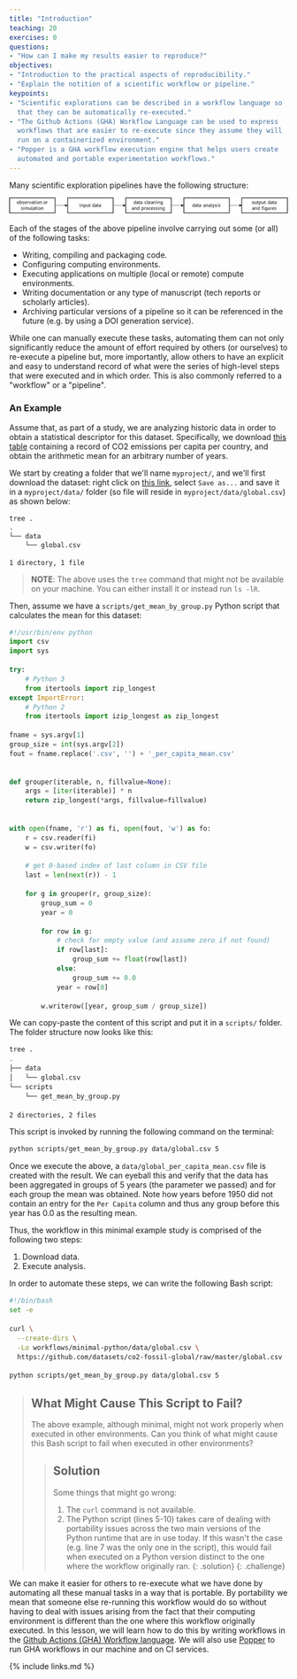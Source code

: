 ```yaml
---
title: "Introduction"
teaching: 20
exercises: 0
questions:
- "How can I make my results easier to reproduce?"
objectives:
- "Introduction to the practical aspects of reproducibility."
- "Explain the notition of a scientific workflow or pipeline."
keypoints:
- "Scientific explorations can be described in a workflow language so 
  that they can be automatically re-executed."
- "The Github Actions (GHA) Workflow Language can be used to express 
  workflows that are easier to re-execute since they assume they will 
  run on a containerized environment."
- "Popper is a GHA workflow execution engine that helps users create
  automated and portable experimentation workflows."
---
```


Many scientific exploration pipelines have the following structure:

![](../assets/img/sci_pipeline.png)

Each of the stages of the above pipeline involve carrying out some (or
all) of the following tasks:

  * Writing, compiling and packaging code.
  * Configuring computing environments.
  * Executing applications on multiple (local or remote) compute
    environments.
  * Writing documentation or any type of manuscript (tech reports or
    scholarly articles).
  * Archiving particular versions of a pipeline so it can be
    referenced in the future (e.g. by using a DOI generation service).

While one can manually execute these tasks, automating them can not
only significantly reduce the amount of effort required by others (or
ourselves) to re-execute a pipeline but, more importantly, allow
others to have an explicit and easy to understand record of what were
the series of high-level steps that were executed and in which order. 
This is also commonly referred to a "workflow" or a "pipeline".

### An Example

Assume that, as part of a study, we are analyzing historic data in 
order to obtain a statistical descriptor for this dataset. 
Specifically, we download [this table][co2table] containing a record 
of CO2 emissions per capita per country, and obtain the arithmetic 
mean for an arbitrary number of years.

We start by creating a folder that we'll name `myproject/`, and we'll 
first download the dataset: right click on [this link][lnk], select 
`Save as...` and save it in a `myproject/data/` folder (so file will 
reside in `myproject/data/global.csv`) as shown below:

```
tree .
.
└── data
    └── global.csv

1 directory, 1 file
```

> **NOTE**: The above uses the `tree` command that might not be 
available on your machine. You can either install it or instead run 
`ls -lR`.

Then, assume we have a `scripts/get_mean_by_group.py` Python script 
that calculates the mean for this dataset:

```python
#!/usr/bin/env python
import csv
import sys

try:
    # Python 3
    from itertools import zip_longest
except ImportError:
    # Python 2
    from itertools import izip_longest as zip_longest

fname = sys.argv[1]
group_size = int(sys.argv[2])
fout = fname.replace('.csv', '') + '_per_capita_mean.csv'


def grouper(iterable, n, fillvalue=None):
    args = [iter(iterable)] * n
    return zip_longest(*args, fillvalue=fillvalue)


with open(fname, 'r') as fi, open(fout, 'w') as fo:
    r = csv.reader(fi)
    w = csv.writer(fo)

    # get 0-based index of last column in CSV file
    last = len(next(r)) - 1

    for g in grouper(r, group_size):
        group_sum = 0
        year = 0

        for row in g:
            # check for empty value (and assume zero if not found)
            if row[last]:
                group_sum += float(row[last])
            else:
                group_sum += 0.0
            year = row[0]

        w.writerow([year, group_sum / group_size])
```

We can copy-paste the content of this script and put it in a 
`scripts/` folder. The folder structure now looks like this:


```bash
tree .
.
├── data
│   └── global.csv
└── scripts
    └── get_mean_by_group.py

2 directories, 2 files
```

This script is invoked by running the following command on the 
terminal:

```bash
python scripts/get_mean_by_group.py data/global.csv 5
```

Once we execute the above, a `data/global_per_capita_mean.csv` file is 
created with the result. We can eyeball this and verify that the data 
has been aggregated in groups of 5 years (the parameter we passed) and 
for each group the mean was obtained. Note how years before 1950 did 
not contain an entry for the `Per Capita` column and thus any group 
before this year has 0.0 as the resulting mean.

Thus, the workflow in this minimal example study is comprised of the 
following two steps:

 1. Download data.
 2. Execute analysis.

In order to automate these steps, we can write the following Bash 
script:

```bash
#!/bin/bash
set -e

curl \
  --create-dirs \
  -Lo workflows/minimal-python/data/global.csv \
  https://github.com/datasets/co2-fossil-global/raw/master/global.csv

python scripts/get_mean_by_group.py data/global.csv 5
```

> ## What Might Cause This Script to Fail?
>
> The above example, although minimal, might not work properly when 
> executed in other environments. Can you think of what might cause 
> this Bash script to fail when executed in other environments?
>
> > ## Solution
> > 
> > Some things that might go wrong:
> >
> >  1. The `curl` command is not available.
> >  2. The Python script (lines 5-10) takes care of dealing with 
> >     portability issues across the two main versions of the Python 
> >     runtime that are in use today. If this wasn't the case (e.g. 
> >     line 7 was the only one in the script), this would fail when 
> >     executed on a Python version distinct to the one where the 
> >     workflow originally ran.
> {: .solution}
{: .challenge}

We can make it easier for others to re-execute what we have done by 
automating all these manual tasks in a way that is portable. By 
portability we mean that someone else re-running this workflow would 
do so without having to deal with issues arising from the fact that 
their computing environment is different than the one where this 
workflow originally executed. In this lesson, we will learn how to do 
this by writing workflows in the [Github Actions (GHA) Workflow 
language][gha]. We will also use [Popper][pp] to run GHA workflows in 
our machine and on CI services.

{% include links.md %}

[co2table]: https://github.com/datasets/co2-fossil-global
[gha]: https://developer.github.com/actions/managing-workflows/workflow-configuration-options/#example-workflow
[pp]: https://github.com/systemslab/popper
[lnk]: https://raw.githubusercontent.com/datasets/co2-fossil-global/master/global.csv
